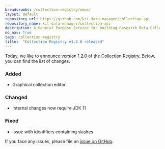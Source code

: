 ```yaml
---
breadcrumbs: /collection-registry/news/
layout: default
repository_url: https://github.com/kit-data-manager/collection-api
repository_name: kit-data-manager/collection-api
description: A General Purpose Service for building Research Data Collections.
no_nav: true
tags: collection-registry
title:  "Collection Registry v1.2.0 released"
---
```


Today, we like to announce version 1.2.0 of the Collection Registry. Below, you can find the list of changes. 

### Added
- Graphical collection editor

### Changed
- Internal changes now require JDK 11

### Fixed
- Issue with identifiers containing slashes

If you face any issues, please file an [issue on GitHub](https://github.com/kit-data-manager/collection-registry/issues). 
